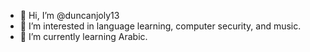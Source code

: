 - 👋 Hi, I’m @duncanjoly13
- 👀 I’m interested in language learning, computer security, and music.
- 🌱 I’m currently learning Arabic.

<!---
duncanjoly13/duncanjoly13 is a ✨ special ✨ repository because its `README.md` (this file) appears on your GitHub profile.
You can click the Preview link to take a look at your changes.
--->
